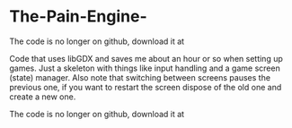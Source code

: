 The-Pain-Engine-
================
The code is no longer on github, download it at

Code that uses libGDX and saves me about an hour or so when setting up games. Just a skeleton with things like input handling and a game screen (state) manager. Also note that switching between screens pauses the previous one, if you want to restart the screen dispose of the old one and create a new one.

The code is no longer on github, download it at
